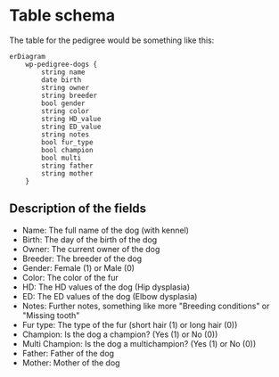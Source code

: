 # Table schema

The table for the pedigree would be something like this:

```mermaid
erDiagram
    wp-pedigree-dogs {
        string name
        date birth
        string owner
        string breeder
        bool gender
        string color
        string HD_value
        string ED_value
        string notes
        bool fur_type
        bool champion
        bool multi
        string father
        string mother
    }
```

## Description of the fields

- Name: The full name of the dog (with kennel)
- Birth: The day of the birth of the dog
- Owner: The current owner of the dog
- Breeder: The breeder of the dog
- Gender: Female (1) or Male (0)
- Color: The color of the fur
- HD: The HD values of the dog (Hip dysplasia)
- ED: The ED values of the dog (Elbow dysplasia)
- Notes: Further notes, something like more "Breeding conditions" or "Missing tooth"
- Fur type: The type of the fur (short hair (1) or long hair (0))
- Champion: Is the dog a champion? (Yes (1) or No (0))
- Multi Champion: Is the dog a multichampion? (Yes (1) or No (0))
- Father: Father of the dog
- Mother: Mother of the dog
